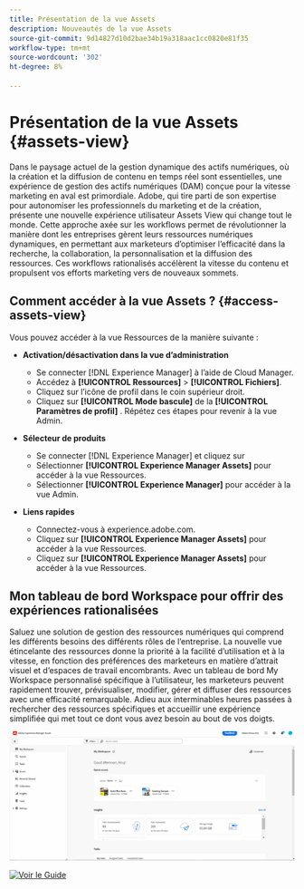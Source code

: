 ```yaml
---
title: Présentation de la vue Assets
description: Nouveautés de la vue Assets
source-git-commit: 9d14827d10d2bae34b19a318aac1cc0820e81f35
workflow-type: tm+mt
source-wordcount: '302'
ht-degree: 8%

---
```


# Présentation de la vue Assets {#assets-view}

Dans le paysage actuel de la gestion dynamique des actifs numériques, où la création et la diffusion de contenu en temps réel sont essentielles, une expérience de gestion des actifs numériques (DAM) conçue pour la vitesse marketing en aval est primordiale. Adobe, qui tire parti de son expertise pour autonomiser les professionnels du marketing et de la création, présente une nouvelle expérience utilisateur Assets View qui change tout le monde. Cette approche axée sur les workflows permet de révolutionner la manière dont les entreprises gèrent leurs ressources numériques dynamiques, en permettant aux marketeurs d’optimiser l’efficacité dans la recherche, la collaboration, la personnalisation et la diffusion des ressources. Ces workflows rationalisés accélèrent la vitesse du contenu et propulsent vos efforts marketing vers de nouveaux sommets.

## Comment accéder à la vue Assets ? {#access-assets-view}

Vous pouvez accéder à la vue Ressources de la manière suivante :

* **Activation/désactivation dans la vue d’administration**

   * Se connecter [!DNL Experience Manager] à l’aide de Cloud Manager.
   * Accédez à **[!UICONTROL Ressources]** > **[!UICONTROL Fichiers]**.
   * Cliquez sur l’icône de profil dans le coin supérieur droit.
   * Cliquez sur **[!UICONTROL Mode bascule]** de la **[!UICONTROL Paramètres de profil]** .
Répétez ces étapes pour revenir à la vue Admin.

* **Sélecteur de produits**
   * Se connecter [!DNL Experience Manager] et cliquez sur
   * Sélectionner **[!UICONTROL Experience Manager Assets]** pour accéder à la vue Ressources.
   * Sélectionner **[!UICONTROL Experience Manager]** pour accéder à la vue Admin.

* **Liens rapides**
   * Connectez-vous à experience.adobe.com.
   * Cliquez sur **[!UICONTROL Experience Manager Assets]** pour accéder à la vue Ressources.
   * Cliquez sur **[!UICONTROL Experience Manager Assets]** pour accéder à la vue Ressources.


## Mon tableau de bord Workspace pour offrir des expériences rationalisées

Saluez une solution de gestion des ressources numériques qui comprend les différents besoins des différents rôles de l’entreprise. La nouvelle vue étincelante des ressources donne la priorité à la facilité d’utilisation et à la vitesse, en fonction des préférences des marketeurs en matière d’attrait visuel et d’espaces de travail encombrants. Avec un tableau de bord My Workspace personnalisé spécifique à l’utilisateur, les marketeurs peuvent rapidement trouver, prévisualiser, modifier, gérer et diffuser des ressources avec une efficacité remarquable. Adieu aux interminables heures passées à rechercher des ressources spécifiques et accueillir une expérience simplifiée qui met tout ce dont vous avez besoin au bout de vos doigts.

![Déployer Assets Essentials](assets/workspace.gif)

[![Voir le Guide](https://helpx.adobe.com/content/dam/help/en/marketing-cloud/how-to/digital-foundation/_jcr_content/main-pars/image_1250343773/see-the-guide-sm.png)](my-workspace.md)



